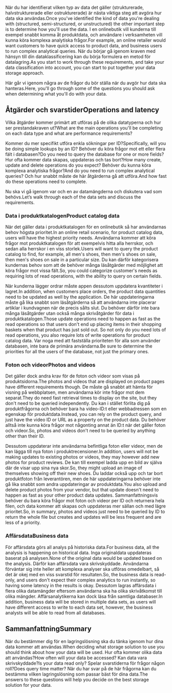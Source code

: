 <span data-ttu-id="3e5a4-101">När du har identifierat vilken typ av data det gäller (strukturerade, halvstrukturerade eller ostrukturerade) är nästa viktiga steg att avgöra hur data ska användas.</span><span class="sxs-lookup"><span data-stu-id="3e5a4-101">Once you've identified the kind of data you're dealing with (structured, semi-structured, or unstructured) the other important step is to determine how you'll use the data.</span></span> <span data-ttu-id="3e5a4-102">I en onlinebutik vill kunderna till exempel snabbt komma åt produktdata, och användare i verksamheten vill kunna köra komplexa analytiska frågor.</span><span class="sxs-lookup"><span data-stu-id="3e5a4-102">For example, an online retailer would want customers to have quick access to product data, and business users to run complex analytical queries.</span></span> <span data-ttu-id="3e5a4-103">När du börjar gå igenom kraven med hänsyn till din dataklassificering kan du börja formulera en metod för datalagring.</span><span class="sxs-lookup"><span data-stu-id="3e5a4-103">As you start to work through these requirements, and take your data classification into account, you can start to put together your data storage approach.</span></span>

<span data-ttu-id="3e5a4-104">Här går vi igenom några av de frågor du bör ställa när du avgör hur data ska hanteras.</span><span class="sxs-lookup"><span data-stu-id="3e5a4-104">Here, you'll go through some of the questions you should ask when determining what you'll do with your data.</span></span>

## <a name="operations-and-latency"></a><span data-ttu-id="3e5a4-105">Åtgärder och svarstider</span><span class="sxs-lookup"><span data-stu-id="3e5a4-105">Operations and latency</span></span>

<span data-ttu-id="3e5a4-106">Vilka åtgärder kommer primärt att utföras på de olika datatyperna och hur ser prestandakraven ut?</span><span class="sxs-lookup"><span data-stu-id="3e5a4-106">What are the main operations you'll be completing on each data type and what are performance requirements?</span></span>

<span data-ttu-id="3e5a4-107">Kommer du mer specifikt utföra enkla sökningar per ID?</span><span class="sxs-lookup"><span data-stu-id="3e5a4-107">Specifically, will you be doing simple lookups by an ID?</span></span> <span data-ttu-id="3e5a4-108">Behöver du köra frågor mot ett eller flera fält i databasen?</span><span class="sxs-lookup"><span data-stu-id="3e5a4-108">Do you need to query the database for one or more fields?</span></span> <span data-ttu-id="3e5a4-109">Hur ofta kommer data skapas, uppdateras och tas bort?</span><span class="sxs-lookup"><span data-stu-id="3e5a4-109">How many create, update and delete operations do you expect?</span></span> <span data-ttu-id="3e5a4-110">Behöver du kunna köra komplexa analytiska frågor?</span><span class="sxs-lookup"><span data-stu-id="3e5a4-110">And do you need to run complex analytical queries?</span></span> <span data-ttu-id="3e5a4-111">Och hur snabbt måste de här åtgärderna gå att utföra.</span><span class="sxs-lookup"><span data-stu-id="3e5a4-111">And how fast do these operations need to complete.</span></span>

<span data-ttu-id="3e5a4-112">Nu ska vi gå igenom var och en av datamängderna och diskutera vad som behövs.</span><span class="sxs-lookup"><span data-stu-id="3e5a4-112">Let’s walk through each of the data sets and discuss the requirements.</span></span>

### <a name="product-catalog-data"></a><span data-ttu-id="3e5a4-113">Data i produktkatalogen</span><span class="sxs-lookup"><span data-stu-id="3e5a4-113">Product catalog data</span></span>

<span data-ttu-id="3e5a4-114">När det gäller data i produktkatalogen för en onlinebutik så har användarnas behov högsta prioritet.</span><span class="sxs-lookup"><span data-stu-id="3e5a4-114">In an online retail scenario, for product catalog data, users will have the highest priority needs.</span></span> <span data-ttu-id="3e5a4-115">Användarna kommer att köra frågor mot produktkatalogen för att exempelvis hitta alla herrskor, och sedan alla herrskor i en viss storlek.</span><span class="sxs-lookup"><span data-stu-id="3e5a4-115">Users will want to query the product catalog to find, for example, all men's shoes, then men's shoes on sale, then men's shoes on sale in a particular size.</span></span> <span data-ttu-id="3e5a4-116">Du kan därför kategorisera kundernas behov som att de behöver många läsåtgärder med möjlighet att köra frågor mot vissa fält.</span><span class="sxs-lookup"><span data-stu-id="3e5a4-116">So, you could categorize customer's needs as requiring lots of read operations, with the ability to query on certain fields.</span></span>

<span data-ttu-id="3e5a4-117">När kunderna lägger ordrar måste appen dessutom uppdatera kvantiteter i lagret.</span><span class="sxs-lookup"><span data-stu-id="3e5a4-117">In addition, when customers place orders, the product data quantities need to be updated as well by the application.</span></span> <span data-ttu-id="3e5a4-118">De här uppdateringarna måste gå lika snabbt som läsåtgärderna så att användarna inte placerar artiklar i kundvagnen när de precis sålts slut. Du behöver därför inte bara många läsåtgärder utan också många skrivåtgärder för data i produktkatalogen.</span><span class="sxs-lookup"><span data-stu-id="3e5a4-118">Those update operations need to happen as fast as the read operations so that users don't end up placing items in their shopping baskets when that product has just sold out. So not only do you need lots of read operations, you also require lots of write operations for product catalog data.</span></span> <span data-ttu-id="3e5a4-119">Var noga med att fastställa prioriteten för alla som använder databasen, inte bara de primära användarna.</span><span class="sxs-lookup"><span data-stu-id="3e5a4-119">Be sure to determine the priorities for all the users of the database, not just the primary ones.</span></span>

### <a name="photos-and-videos"></a><span data-ttu-id="3e5a4-120">Foton och videor</span><span class="sxs-lookup"><span data-stu-id="3e5a4-120">Photos and videos</span></span>

<span data-ttu-id="3e5a4-121">Det gäller dock andra krav för de foton och videor som visas på produktsidorna.</span><span class="sxs-lookup"><span data-stu-id="3e5a4-121">The photos and videos that are displayed on product pages have different requirements though.</span></span> <span data-ttu-id="3e5a4-122">De måste gå snabbt att hämta för visning på webbplatsen, men användarna kör inte frågor mot dem separat.</span><span class="sxs-lookup"><span data-stu-id="3e5a4-122">They do need fast retrieval times to display on the site, but they don't need to be queried independently.</span></span> <span data-ttu-id="3e5a4-123">Du kan i stället förlita dig på produktfrågorna och behöver bara ha video-ID:t eller webbadressen som en egenskap för produktdata.</span><span class="sxs-lookup"><span data-stu-id="3e5a4-123">Instead, you can rely on the product query, and just have the video ID or URL as a property on the product data.</span></span> <span data-ttu-id="3e5a4-124">Du behöver alltså inte kunna köra frågor mot någonting annat än ID:t när det gäller foton och videor.</span><span class="sxs-lookup"><span data-stu-id="3e5a4-124">So, photos and videos don't need to be queried by anything other than their ID.</span></span>

<span data-ttu-id="3e5a4-125">Dessutom uppdaterar inte användarna befintliga foton eller videor, men de kan lägga till nya foton i produktrecensioner.</span><span class="sxs-lookup"><span data-stu-id="3e5a4-125">In addition, users will not be making updates to existing photos or videos, they may however add new photos for product reviews.</span></span> <span data-ttu-id="3e5a4-126">De kan till exempel ladda upp en bild av själva där de visar upp sina nya skor.</span><span class="sxs-lookup"><span data-stu-id="3e5a4-126">So, they might upload an image of themselves showing off their new shoes.</span></span> <span data-ttu-id="3e5a4-127">Du laddar också upp och tar bort produktfoton från leverantören, men de här uppdateringarna behöver inte gå lika snabbt som andra uppdateringar av produktdata.</span><span class="sxs-lookup"><span data-stu-id="3e5a4-127">You also upload and delete product photos from your vendor, but that update doesn't need to happen as fast as your other product data updates.</span></span> <span data-ttu-id="3e5a4-128">Sammanfattningsvis behöver du bara köra frågor mot foton och videor per ID och returnera hela filen, och data kommer att skapas och uppdateras mer sällan och med lägre prioritet.</span><span class="sxs-lookup"><span data-stu-id="3e5a4-128">So, in summary, photos and videos just need to be queried by ID to return the whole file but creates and updates will be less frequent and are less of a priority.</span></span>  

### <a name="business-data"></a><span data-ttu-id="3e5a4-129">Affärsdata</span><span class="sxs-lookup"><span data-stu-id="3e5a4-129">Business data</span></span>

<span data-ttu-id="3e5a4-130">För affärsdata görs all analys på historiska data.</span><span class="sxs-lookup"><span data-stu-id="3e5a4-130">For business data, all the analysis is happening on historical data.</span></span> <span data-ttu-id="3e5a4-131">Inga originaldata uppdateras baserat på analysen.</span><span class="sxs-lookup"><span data-stu-id="3e5a4-131">None of the original data would be updated based on the analysis.</span></span> <span data-ttu-id="3e5a4-132">Därför kan affärsdata vara skrivskyddade. Användarna förväntar sig inte heller att komplexa analyser ska utföras omedelbart, så det är okej med en viss svarstid för resultaten.</span><span class="sxs-lookup"><span data-stu-id="3e5a4-132">So, the business data is read-only, and users don't expect their complex analytics to run instantly, so having some latency in the results is okay.</span></span> <span data-ttu-id="3e5a4-133">Dessutom lagras affärsdata i flera olika datamängder eftersom användarna ska ha olika skrivåtkomst till olika mängder. Affärsanalytikerna kan dock läsa från samtliga databaser.</span><span class="sxs-lookup"><span data-stu-id="3e5a4-133">In addition, business data will be stored in multiple data sets, as users will have different access to write to each data set, however, the business analysts will be able to read from all databases.</span></span>

## <a name="summary"></a><span data-ttu-id="3e5a4-134">Sammanfattning</span><span class="sxs-lookup"><span data-stu-id="3e5a4-134">Summary</span></span>

<span data-ttu-id="3e5a4-135">När du bestämmer dig för en lagringslösning ska du tänka igenom hur dina data kommer att användas.</span><span class="sxs-lookup"><span data-stu-id="3e5a4-135">When deciding what storage solution to use you should think about how your data will be used.</span></span> <span data-ttu-id="3e5a4-136">Hur ofta kommer olika data att användas?</span><span class="sxs-lookup"><span data-stu-id="3e5a4-136">How often will your data be accessed?</span></span> <span data-ttu-id="3e5a4-137">Kan data vara skrivskyddade?</span><span class="sxs-lookup"><span data-stu-id="3e5a4-137">Is your data read only?</span></span> <span data-ttu-id="3e5a4-138">Spelar svarstiderna för frågor någon roll?</span><span class="sxs-lookup"><span data-stu-id="3e5a4-138">Does query time matter?</span></span> <span data-ttu-id="3e5a4-139">När du har svar på de här frågorna kan du bestämma vilken lagringslösning som passar bäst för dina data.</span><span class="sxs-lookup"><span data-stu-id="3e5a4-139">The answers to these questions will help you decide on the best storage solution for your data.</span></span>

